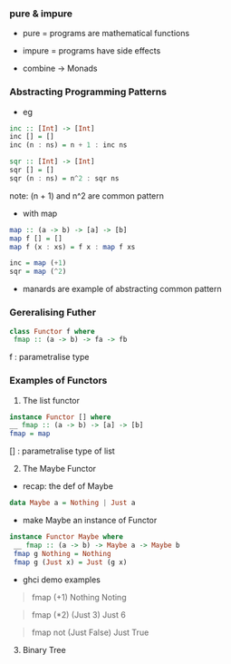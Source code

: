 ### pure & impure
- pure = programs are mathematical functions

- impure = programs have side effects

- combine -> Monads

### Abstracting Programming Patterns
- eg
```haskell
inc :: [Int] -> [Int] 
inc [] = []
inc (n : ns) = n + 1 : inc ns

sqr :: [Int] -> [Int]
sqr [] = []
sqr (n : ns) = n^2 : sqr ns
```
note: (n + 1) and n^2 are common pattern

- with map
```haskell
map :: (a -> b) -> [a] -> [b]
map f [] = []
map f (x : xs) = f x : map f xs

inc = map (+1)
sqr = map (^2)
```

- manards are example of abstracting common pattern

### Gereralising Futher
```haskell
class Functor f where
 fmap :: (a -> b) -> fa -> fb
```
f : parametralise type

### Examples of Functors

1. The list functor
```haskell
instance Functor [] where
__ fmap :: (a -> b) -> [a] -> [b]
fmap = map
```
[] : parametralise type of list

2. The Maybe Functor
- recap: the def of Maybe
```haskell
data Maybe a = Nothing | Just a
```

- make Maybe an instance of Functor
```haskell
instance Functor Maybe where
 __ fmap :: (a -> b) -> Maybe a -> Maybe b
 fmap g Nothing = Nothing
 fmap g (Just x) = Just (g x)
```
- ghci demo examples

> fmap (+1) Nothing 
Noting

> fmap (*2) (Just 3)
Just 6

> fmap not (Just False)
Just True

3. Binary Tree


